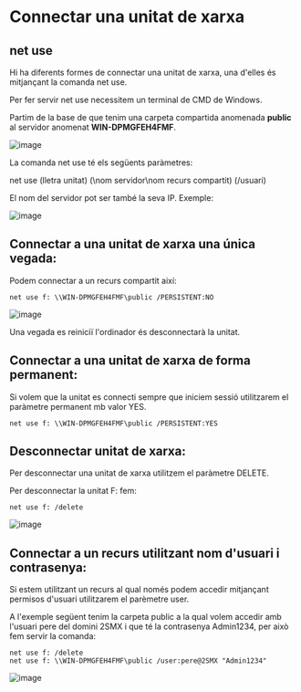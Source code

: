 # Connectar una unitat de xarxa

## net use

Hi ha diferents formes de connectar una unitat de xarxa, una d'elles és mitjançant la comanda net use.

Per fer servir net use necessitem un terminal de CMD de Windows.

Partim de la base de que tenim una carpeta compartida anomenada **public** al servidor anomenat **WIN-DPMGFEH4FMF**.

![image](https://github.com/XaSaFa/MP04/assets/110727546/c603ea50-b6da-4281-b1d7-e956f455ce53)

La comanda net use té els següents paràmetres:

net use (lletra unitat) (\\nom servidor\nom recurs compartit) (/usuari)

El nom del servidor pot ser també la seva IP. Exemple:

![image](https://github.com/XaSaFa/MP04/assets/110727546/9f4af515-ae41-4543-bced-b5c3239adcb9)

## Connectar a una unitat de xarxa una única vegada:

Podem connectar a un recurs compartit així:

```
net use f: \\WIN-DPMGFEH4FMF\public /PERSISTENT:NO
```

![image](https://github.com/XaSaFa/MP04/assets/110727546/d6a22411-e966-45c4-a80d-6c48d6556316)

Una vegada es reiniciï l'ordinador és desconnectarà la unitat.

## Connectar a una unitat de xarxa de forma permanent:

Si volem que la unitat es connecti sempre que iniciem sessió utilitzarem el paràmetre permanent mb valor YES.

```
net use f: \\WIN-DPMGFEH4FMF\public /PERSISTENT:YES
```

## Desconnectar unitat de xarxa:

Per desconnectar una unitat de xarxa utilitzem el paràmetre DELETE.

Per desconnectar la unitat F: fem:

```
net use f: /delete
```

![image](https://github.com/XaSaFa/MP04/assets/110727546/f3c63e39-d806-4e0f-8237-bd42ee99d528)

## Connectar a un recurs utilitzant nom d'usuari i contrasenya:

Si estem utilitzant un recurs al qual només podem accedir mitjançant permisos d'usuari utilitzarem el parèmetre user.

A l'exemple següent tenim la carpeta public a la qual volem accedir amb l'usuari pere del domini 2SMX i que té la contrasenya Admin1234, per això fem servir la comanda:

```
net use f: /delete
net use f: \\WIN-DPMGFEH4FMF\public /user:pere@2SMX "Admin1234"
```

![image](https://github.com/XaSaFa/MP04/assets/110727546/c13a4785-ebc1-483f-ade7-8182970837aa)

